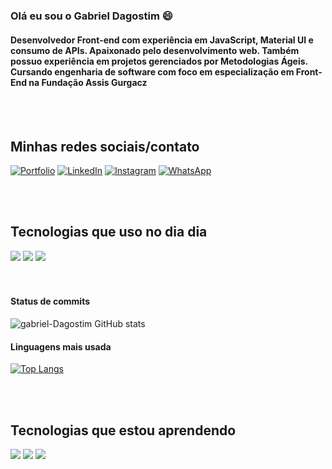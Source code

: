 ### Olá eu sou o Gabriel Dagostim 😄


<div style="Display: inline_block" style="margin: 100px" >

#### Desenvolvedor Front-end com experiência em JavaScript, Material UI e consumo de APIs. Apaixonado pelo desenvolvimento web. Também possuo experiência em projetos gerenciados por Metodologias Ágeis. Cursando engenharia de software com foco em especialização em Front-End na Fundação Assis Gurgacz

</div>


<br>
<br>

## Minhas redes sociais/contato

[![Portfolio](https://img.shields.io/badge/website-000000?style=for-the-badge&logo=About.me&logoColor=white)](https://gabrieldagostim.com)
[![LinkedIn](https://img.shields.io/badge/LinkedIn-0077B5?style=for-the-badge&logo=linkedin&logoColor=white)](https://www.linkedin.com/in/gabriel-dagostim/)
[![Instagram](https://img.shields.io/badge/Instagram-E4405F?style=for-the-badge&logo=instagram&logoColor=white)](https://www.instagram.com/gabriel_dagostim/)
[![WhatsApp](https://img.shields.io/badge/WhatsApp-25D366?style=for-the-badge&logo=whatsapp&logoColor=white)](https://api.whatsapp.com/send/?phone=5545984127626&text=Olá%2C+estou+entrando+em+contato+pois+vi+seu+portfólio+Front-End.&type=phone_number&app_absent=0)




<br>
<br>



## Tecnologias que uso no dia dia

<div style="Display: inline_block"><br\>
    <img src="https://img.shields.io/badge/HTML5-E34F26?style=for-the-badge&logo=html5&logoColor=white"/>
    <img src="https://img.shields.io/badge/CSS3-1572B6?style=for-the-badge&logo=css3&logoColor=white"/>
    <img src="https://img.shields.io/badge/JavaScript-F7DF1E?style=for-the-badge&logo=javascript&logoColor=black"/>
</div>
<br>
<br>

#### Status de commits
![gabriel-Dagostim GitHub stats](https://github-readme-stats.vercel.app/api?username=gabriel-Dagostim&show_icons=true&theme=gruvbox)
#### Linguagens mais usada



[![Top Langs](https://github-readme-stats.vercel.app/api/top-langs/?username=gabriel-dagostim&layout=compact)](https://github.com/anuraghazra/github-readme-stats)



<br>
<br>

## Tecnologias que estou aprendendo

<div style="Display: inline_block"><br\>
    <img src="https://img.shields.io/badge/React-20232A?style=for-the-badge&logo=react&logoColor=61DAFB"/>
    <img src="https://img.shields.io/badge/Vue.js-35495E?style=for-the-badge&logo=vue.js&logoColor=4FC08D"/>
    <img src="https://img.shields.io/badge/MySQL-00000F?style=for-the-badge&logo=mysql&logoColor=white"/>
</div>


